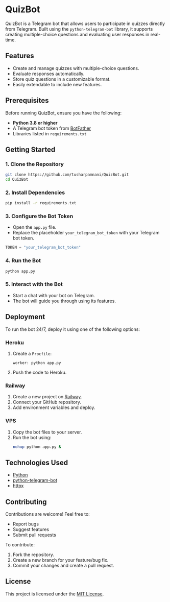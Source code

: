 # QuizBot

QuizBot is a Telegram bot that allows users to participate in quizzes directly from Telegram. Built using the `python-telegram-bot` library, it supports creating multiple-choice questions and evaluating user responses in real-time.

## Features

- Create and manage quizzes with multiple-choice questions.
- Evaluate responses automatically.
- Store quiz questions in a customizable format.
- Easily extendable to include new features.

## Prerequisites

Before running QuizBot, ensure you have the following:

- **Python 3.8 or higher**
- A Telegram bot token from [BotFather](https://core.telegram.org/bots#botfather)
- Libraries listed in `requirements.txt`

## Getting Started

### 1. Clone the Repository

```bash
git clone https://github.com/tusharpamnani/QuizBot.git
cd QuizBot
```

### 2. Install Dependencies

```bash
pip install -r requirements.txt
```

### 3. Configure the Bot Token

- Open the `app.py` file.
- Replace the placeholder `your_telegram_bot_token` with your Telegram bot token.

```python
TOKEN = "your_telegram_bot_token"
```

### 4. Run the Bot

```bash
python app.py
```

### 5. Interact with the Bot

- Start a chat with your bot on Telegram.
- The bot will guide you through using its features.

## Deployment

To run the bot 24/7, deploy it using one of the following options:

### Heroku
1. Create a `Procfile`:
   ```
   worker: python app.py
   ```
2. Push the code to Heroku.

### Railway
1. Create a new project on [Railway](https://railway.app/).
2. Connect your GitHub repository.
3. Add environment variables and deploy.

### VPS
1. Copy the bot files to your server.
2. Run the bot using:
   ```bash
   nohup python app.py &
   ```

## Technologies Used

- [Python](https://www.python.org/)
- [python-telegram-bot](https://github.com/python-telegram-bot/python-telegram-bot)
- [httpx](https://www.python-httpx.org/)

## Contributing

Contributions are welcome! Feel free to:

- Report bugs
- Suggest features
- Submit pull requests

To contribute:
1. Fork the repository.
2. Create a new branch for your feature/bug fix.
3. Commit your changes and create a pull request.

## License

This project is licensed under the [MIT License](LICENSE).
